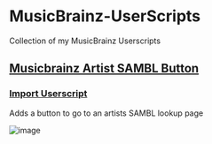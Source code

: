 # MusicBrainz-UserScripts
 Collection of my MusicBrainz Userscripts

## [Musicbrainz Artist SAMBL Button](https://github.com/Lioncat6/MusicBrainz-UserScripts/blob/main/Musicbrainz-Artist-SAMBL-Button)
### **[Import Userscript](https://update.greasyfork.org/scripts/515640/Musicbrainz%20Artist%20SAMBL%20Button.user.js)**
Adds a button to go to an artists SAMBL lookup page
   
![image](https://github.com/user-attachments/assets/83abc041-48c1-4582-8ec7-2564731edc21)
